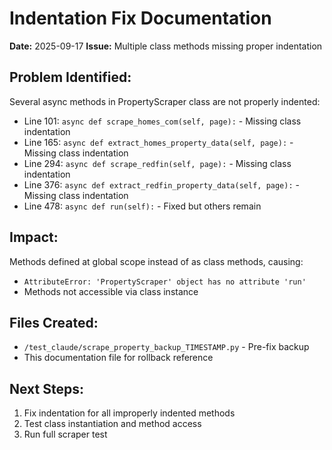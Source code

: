 # Indentation Fix Documentation
**Date:** 2025-09-17
**Issue:** Multiple class methods missing proper indentation

## Problem Identified:
Several async methods in PropertyScraper class are not properly indented:
- Line 101: `async def scrape_homes_com(self, page):` - Missing class indentation
- Line 165: `async def extract_homes_property_data(self, page):` - Missing class indentation
- Line 294: `async def scrape_redfin(self, page):` - Missing class indentation
- Line 376: `async def extract_redfin_property_data(self, page):` - Missing class indentation
- Line 478: `async def run(self):` - Fixed but others remain

## Impact:
Methods defined at global scope instead of as class methods, causing:
- `AttributeError: 'PropertyScraper' object has no attribute 'run'`
- Methods not accessible via class instance

## Files Created:
- `/test_claude/scrape_property_backup_TIMESTAMP.py` - Pre-fix backup
- This documentation file for rollback reference

## Next Steps:
1. Fix indentation for all improperly indented methods
2. Test class instantiation and method access
3. Run full scraper test